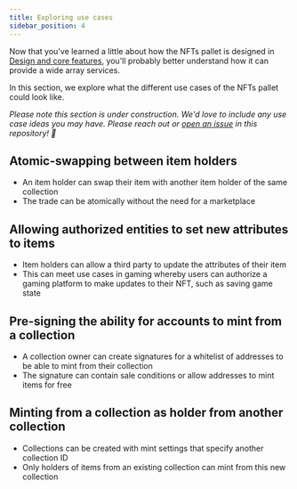 ```yaml
---
title: Exploring use cases
sidebar_position: 4
---
```


Now that you've learned a little about how the NFTs pallet is designed in [Design and core features](../about-nfts-pallet/1-design-and-core-features.md), you'll probably better understand how it can provide a wide array services.

In this section, we explore what the different use cases of the NFTs pallet could look like.

*Please note this section is under construction. We'd love to include any use case ideas you may have. Please reach out or [open an issue](https://github.com/sacha-l/polkadot-nfts-learning-hub/issues) in this repository! 🙏*

## Atomic-swapping between item holders

* An item holder can swap their item with another item holder of the same collection
* The trade can be atomically without the need for a marketplace

## Allowing authorized entities to set new attributes to items

* Item holders can allow a third party to update the attributes of their item
* This can meet use cases in gaming whereby users can authorize a gaming platform to make updates to their NFT, such as saving game state

## Pre-signing the ability for accounts to mint from a collection

* A collection owner can create signatures for a whitelist of addresses to be able to mint from their collection
* The signature can contain sale conditions or allow addresses to mint items for free

## Minting from a collection as holder from another collection

* Collections can be created with mint settings that specify another collection ID
* Only holders of items from an existing collection can mint from this new collection